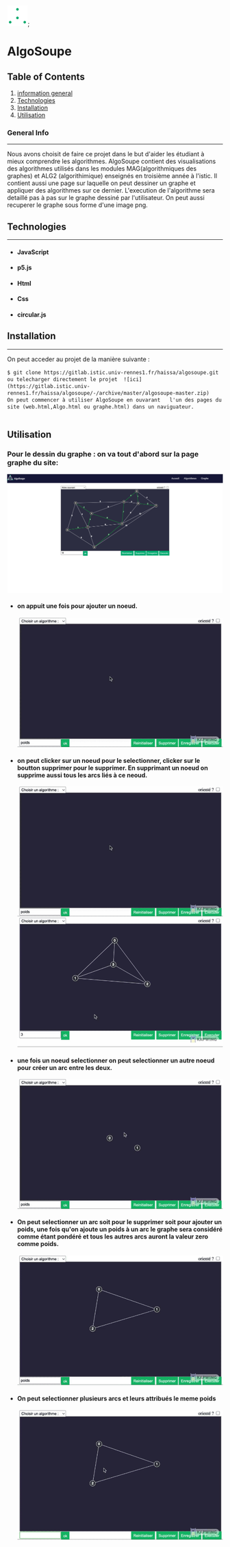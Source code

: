 ![logo](images/logo.png);

# AlgoSoupe

## Table of Contents

1. [information general](#general-info)
2. [Technologies](#technologies)
3. [Installation](#installation)
4. [Utilisation](#Utilisation)

### General Info

---

Nous avons choisit de faire ce projet dans le but d'aider les étudiant à mieux comprendre les algorithmes.
AlgoSoupe contient des visualisations des algorithmes utilisés dans les modules MAG(algorithmiques des graphes) et ALG2 (algorithimique) enseignés en troisième année à l'istic. Il contient aussi une page sur laquelle on peut dessiner un graphe et appliquer des algorithmes sur ce dernier.
L'execution de l'algorithme sera detaillé pas à pas sur le graphe dessiné par l'utilisateur.
On peut aussi recuperer le graphe sous forme d'une image png.

## Technologies

---

- #### JavaScript
- #### p5.js
- #### Html
- #### Css
- #### circular.js

## Installation

---

On peut acceder au projet de la manière suivante :

```
$ git clone https://gitlab.istic.univ-rennes1.fr/haissa/algosoupe.git ou telecharger directement le projet  ![ici](https://gitlab.istic.univ-rennes1.fr/haissa/algosoupe/-/archive/master/algosoupe-master.zip)
On peut commencer à utiliser AlgoSoupe en ouvarant   l'un des pages du site (web.html,Algo.html ou graphe.html) dans un naviguateur.


```

## Utilisation

### Pour le dessin du graphe : on va tout d'abord sur la page graphe du site:

![pageGraphe](images/algoPage.png)

- #### on appuit une fois pour ajouter un noeud.
  ![ajoutNoeud](images/ajoutNoeud.gif)
- #### on peut clicker sur un noeud pour le selectionner, clicker sur le boutton supprimer pour le supprimer. En supprimant un noeud on supprime aussi tous les arcs liés à ce neoud.
  ![ajoutNoeud](images/ajoutNoeud.gif)
  ![supNoeud](images/supNoeud.gif)
- #### une fois un noeud selectionner on peut selectionner un autre noeud pour créer un arc entre les deux.
  ![creerArc](images/ajoutArc.gif)
- #### On peut selectionner un arc soit pour le supprimer soit pour ajouter un poids, une fois qu'on ajoute un poids à un arc le graphe sera considéré comme étant pondéré et tous les autres arcs auront la valeur zero comme poids.
  ![setPoids](images/supPoids.gif)
- #### On peut selectionner plusieurs arcs et leurs attribués le meme poids
  ![poids+](images/poids%2B.gif)
